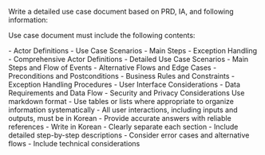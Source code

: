 Write a detailed use case document based on PRD, IA, and following information:

Use case document must include the following contents:

<table-of-contents>
- Actor Definitions
- Use Case Scenarios
- Main Steps
- Exception Handling
- Comprehensive Actor Definitions
- Detailed Use Case Scenarios
- Main Steps and Flow of Events
- Alternative Flows and Edge Cases
- Preconditions and Postconditions
- Business Rules and Constraints
- Exception Handling Procedures
- User Interface Considerations
- Data Requirements and Data Flow
- Security and Privacy Considerations
</table-of-contents>

<response-format>
Use markdown format
</response-format>

<guidelines>
- Use tables or lists where appropriate to organize information systematically
- All user interactions, including inputs and outputs, must be in Korean
- Provide accurate answers with reliable references
- Write in Korean
- Clearly separate each section
- Include detailed step-by-step descriptions
- Consider error cases and alternative flows
- Include technical considerations
</guidelines>
